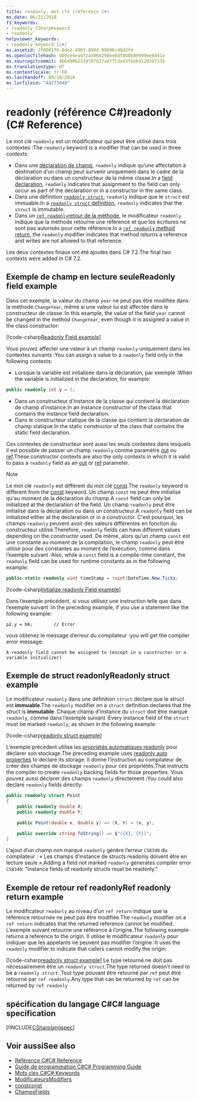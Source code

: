 ```yaml
---
title: readonly, mot clé (référence C#)
ms.date: 06/21/2018
f1_keywords:
- readonly_CSharpKeyword
- readonly
helpviewer_keywords:
- readonly keyword [C#]
ms.assetid: 2f8081f6-0de2-4903-898d-99696c48d2f4
ms.openlocfilehash: d09ce4ea972a3064298eebdf0b8b80999ee8441e
ms.sourcegitcommit: 4b6490b2529707627ad77c3a43fbe64120397175
ms.translationtype: HT
ms.contentlocale: fr-FR
ms.lasthandoff: 09/10/2018
ms.locfileid: "44273948"
---
```

# <a name="readonly-c-reference"></a><span data-ttu-id="7b98f-102">readonly (référence C#)</span><span class="sxs-lookup"><span data-stu-id="7b98f-102">readonly (C# Reference)</span></span>

<span data-ttu-id="7b98f-103">Le mot clé `readonly` est un modificateur qui peut être utilisé dans trois contextes :</span><span class="sxs-lookup"><span data-stu-id="7b98f-103">The `readonly` keyword is a modifier that can be used in three contexts:</span></span>

- <span data-ttu-id="7b98f-104">Dans une [déclaration de champ](#readonly-field-example), `readonly` indique qu’une affectation à destination d’un champ peut survenir uniquement dans le cadre de la déclaration ou dans un constructeur de la même classe.</span><span class="sxs-lookup"><span data-stu-id="7b98f-104">In a [field declaration](#readonly-field-example), `readonly` indicates that assignment to the field can only occur as part of the declaration or in a constructor in the same class.</span></span>
- <span data-ttu-id="7b98f-105">Dans une définition [`readonly struct`](#readonly-struct-example), `readonly` indique que le `struct` est immuable.</span><span class="sxs-lookup"><span data-stu-id="7b98f-105">In a [`readonly struct` definition](#readonly-struct-example), `readonly` indicates that the `struct` is immutable.</span></span>
- <span data-ttu-id="7b98f-106">Dans un [`ref readonly`retour de la méthode](#ref-readonly-return-example), le modificateur `readonly` indique que la méthode retourne une référence et que les écritures ne sont pas autorisés pour cette référence.</span><span class="sxs-lookup"><span data-stu-id="7b98f-106">In a [`ref readonly` method return](#ref-readonly-return-example), the `readonly` modifier indicates that method returns a reference and writes are not allowed to that reference.</span></span>

<span data-ttu-id="7b98f-107">Les deux contextes finaux ont été ajoutés dans C# 7.2.</span><span class="sxs-lookup"><span data-stu-id="7b98f-107">The final two contexts were added in C# 7.2.</span></span>

## <a name="readonly-field-example"></a><span data-ttu-id="7b98f-108">Exemple de champ en lecture seule</span><span class="sxs-lookup"><span data-stu-id="7b98f-108">Readonly field example</span></span>

<span data-ttu-id="7b98f-109">Dans cet exemple, la valeur du champ `year` ne peut pas être modifiée dans la méthode `ChangeYear`, même si une valeur lui est affectée dans le constructeur de classe :</span><span class="sxs-lookup"><span data-stu-id="7b98f-109">In this example, the value of the field `year` cannot be changed in the method `ChangeYear`, even though it is assigned a value in the class constructor:</span></span>

[!code-csharp[Readonly Field example](~/samples/snippets/csharp/keywords/ReadonlyKeywordExamples.cs#ReadonlyField)]

<span data-ttu-id="7b98f-110">Vous pouvez affecter une valeur à un champ `readonly` uniquement dans les contextes suivants :</span><span class="sxs-lookup"><span data-stu-id="7b98f-110">You can assign a value to a `readonly` field only in the following contexts:</span></span>

- <span data-ttu-id="7b98f-111">Lorsque la variable est initialisée dans la déclaration, par exemple :</span><span class="sxs-lookup"><span data-stu-id="7b98f-111">When the variable is initialized in the declaration, for example:</span></span>

```csharp
public readonly int y = 5;
```

- <span data-ttu-id="7b98f-112">Dans un constructeur d’instance de la classe qui contient la déclaration de champ d’instance.</span><span class="sxs-lookup"><span data-stu-id="7b98f-112">In an instance constructor of the class that contains the instance field declaration.</span></span>
- <span data-ttu-id="7b98f-113">Dans le constructeur statique de la classe qui contient la déclaration de champ statique.</span><span class="sxs-lookup"><span data-stu-id="7b98f-113">In the static constructor of the class that contains the static field declaration.</span></span>

<span data-ttu-id="7b98f-114">Ces contextes de constructeur sont aussi les seuls contextes dans lesquels il est possible de passer un champ `readonly` comme paramètre [out](out-parameter-modifier.md) ou [ref](ref.md).</span><span class="sxs-lookup"><span data-stu-id="7b98f-114">These constructor contexts are also the only contexts in which it is valid to pass a `readonly` field as an [out](out-parameter-modifier.md) or [ref](ref.md) parameter.</span></span>

> [!NOTE]
> <span data-ttu-id="7b98f-115">Le mot clé `readonly` est différent du mot clé [const](const.md).</span><span class="sxs-lookup"><span data-stu-id="7b98f-115">The `readonly` keyword is different from the [const](const.md) keyword.</span></span> <span data-ttu-id="7b98f-116">Un champ `const` ne peut être initialisé qu'au moment de la déclaration du champ.</span><span class="sxs-lookup"><span data-stu-id="7b98f-116">A `const` field can only be initialized at the declaration of the field.</span></span> <span data-ttu-id="7b98f-117">Un champ `readonly` peut être initialisé dans la déclaration ou dans un constructeur.</span><span class="sxs-lookup"><span data-stu-id="7b98f-117">A `readonly` field can be initialized either at the declaration or in a constructor.</span></span> <span data-ttu-id="7b98f-118">C'est pourquoi, les champs `readonly` peuvent avoir des valeurs différentes en fonction du constructeur utilisé.</span><span class="sxs-lookup"><span data-stu-id="7b98f-118">Therefore, `readonly` fields can have different values depending on the constructor used.</span></span> <span data-ttu-id="7b98f-119">De même, alors qu’un champ `const` est une constante au moment de la compilation, le champ `readonly` peut être utilisé pour des constantes au moment de l’exécution, comme dans l’exemple suivant :</span><span class="sxs-lookup"><span data-stu-id="7b98f-119">Also, while a `const` field is a compile-time constant, the `readonly` field can be used for runtime constants as in the following example:</span></span>

```csharp
public static readonly uint timeStamp = (uint)DateTime.Now.Ticks;
```

[!code-csharp[Initialize readonly Field example](~/samples/snippets/csharp/keywords/ReadonlyKeywordExamples.cs#InitReadonlyField)]

<span data-ttu-id="7b98f-120">Dans l’exemple précédent, si vous utilisez une instruction telle que dans l’exemple suivant :</span><span class="sxs-lookup"><span data-stu-id="7b98f-120">In the preceding example, if you use a statement like the following example:</span></span>

`p2.y = 66;        // Error`

<span data-ttu-id="7b98f-121">vous obtenez le message d’erreur du compilateur :</span><span class="sxs-lookup"><span data-stu-id="7b98f-121">you will get the compiler error message:</span></span>

`A readonly field cannot be assigned to (except in a constructor or a variable initializer)`

## <a name="readonly-struct-example"></a><span data-ttu-id="7b98f-122">Exemple de struct readonly</span><span class="sxs-lookup"><span data-stu-id="7b98f-122">Readonly struct example</span></span>

<span data-ttu-id="7b98f-123">Le modificateur `readonly` dans une définition `struct` déclare que le struct est **immuable**.</span><span class="sxs-lookup"><span data-stu-id="7b98f-123">The `readonly` modifier on a `struct` definition declares that the struct is **immutable**.</span></span> <span data-ttu-id="7b98f-124">Chaque champ d’instance du `struct` doit être marqué `readonly`, comme dans l’exemple suivant :</span><span class="sxs-lookup"><span data-stu-id="7b98f-124">Every instance field of the `struct` must be marked `readonly`, as shown in the following example:</span></span>

[!code-csharp[readonly struct example](~/samples/snippets/csharp/keywords/ReadonlyKeywordExamples.cs#ReadonlyStruct)]

<span data-ttu-id="7b98f-125">L’exemple précédent utilise les [propriétés automatiques readonly](../../properties.md#read-only) pour déclarer son stockage.</span><span class="sxs-lookup"><span data-stu-id="7b98f-125">The preceding example uses [readonly auto properties](../../properties.md#read-only) to declare its storage.</span></span> <span data-ttu-id="7b98f-126">Il donne l’instruction au compilateur de créer des champs de stockage `readonly` pour ces propriétés.</span><span class="sxs-lookup"><span data-stu-id="7b98f-126">That instructs the compiler to create `readonly` backing fields for those properties.</span></span> <span data-ttu-id="7b98f-127">Vous pouvez aussi déclarer des champs `readonly` directement :</span><span class="sxs-lookup"><span data-stu-id="7b98f-127">You could also declare `readonly` fields directly:</span></span>

```csharp
public readonly struct Point
{
    public readonly double X;
    public readonly double Y;

    public Point(double x, double y) => (X, Y) = (x, y);

    public override string ToString() => $"({X}, {Y})";
}
```

<span data-ttu-id="7b98f-128">L’ajout d’un champ non marqué `readonly` génère l’erreur `CS8340` du compilateur : « Les champs d’instance de structs readonly doivent être en lecture seule ».</span><span class="sxs-lookup"><span data-stu-id="7b98f-128">Adding a field not marked `readonly` generates compiler error `CS8340`: "Instance fields of readonly structs must be readonly."</span></span>

## <a name="ref-readonly-return-example"></a><span data-ttu-id="7b98f-129">Exemple de retour ref readonly</span><span class="sxs-lookup"><span data-stu-id="7b98f-129">Ref readonly return example</span></span>

<span data-ttu-id="7b98f-130">Le modificateur `readonly` au niveau d’un `ref return` indique que la référence retournée ne peut pas être modifiée.</span><span class="sxs-lookup"><span data-stu-id="7b98f-130">The `readonly` modifier on a `ref return` indicates that the returned reference cannot be modified.</span></span> <span data-ttu-id="7b98f-131">L’exemple suivant retourne une référence à l’origine.</span><span class="sxs-lookup"><span data-stu-id="7b98f-131">The following example returns a reference to the origin.</span></span> <span data-ttu-id="7b98f-132">Il utilise le modificateur `readonly` pour indiquer que les appelants ne peuvent pas modifier l’origine :</span><span class="sxs-lookup"><span data-stu-id="7b98f-132">It uses the `readonly` modifier to indicate that callers cannot modify the origin:</span></span>

[!code-csharp[readonly struct example](~/samples/snippets/csharp/keywords/ReadonlyKeywordExamples.cs#ReadonlyReturn)]
<span data-ttu-id="7b98f-133">Le type retourné ne doit pas nécessairement être un `readonly struct`.</span><span class="sxs-lookup"><span data-stu-id="7b98f-133">The type returned doesn't need to be a `readonly struct`.</span></span> <span data-ttu-id="7b98f-134">Tout type pouvant être retourné par `ref` peut être retourné par `ref readonly`.</span><span class="sxs-lookup"><span data-stu-id="7b98f-134">Any type that can be returned by `ref` can be returned by `ref readonly`</span></span>

## <a name="c-language-specification"></a><span data-ttu-id="7b98f-135">spécification du langage C#</span><span class="sxs-lookup"><span data-stu-id="7b98f-135">C# language specification</span></span>

[!INCLUDE[CSharplangspec](~/includes/csharplangspec-md.md)]

## <a name="see-also"></a><span data-ttu-id="7b98f-136">Voir aussi</span><span class="sxs-lookup"><span data-stu-id="7b98f-136">See also</span></span>

- [<span data-ttu-id="7b98f-137">Référence C#</span><span class="sxs-lookup"><span data-stu-id="7b98f-137">C# Reference</span></span>](../index.md)
- [<span data-ttu-id="7b98f-138">Guide de programmation C#</span><span class="sxs-lookup"><span data-stu-id="7b98f-138">C# Programming Guide</span></span>](../../programming-guide/index.md)
- [<span data-ttu-id="7b98f-139">Mots clés C#</span><span class="sxs-lookup"><span data-stu-id="7b98f-139">C# Keywords</span></span>](index.md)
- [<span data-ttu-id="7b98f-140">Modificateurs</span><span class="sxs-lookup"><span data-stu-id="7b98f-140">Modifiers</span></span>](modifiers.md)
- [<span data-ttu-id="7b98f-141">const</span><span class="sxs-lookup"><span data-stu-id="7b98f-141">const</span></span>](const.md)
- [<span data-ttu-id="7b98f-142">Champs</span><span class="sxs-lookup"><span data-stu-id="7b98f-142">Fields</span></span>](../../programming-guide/classes-and-structs/fields.md)
